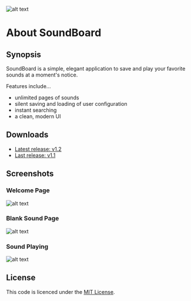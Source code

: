 ﻿![alt text](https://s9.postimg.org/n3e4vsb5b/logo.png "SoundBoard Logo")

# About SoundBoard

## Synopsis

SoundBoard is a simple, elegant application to save and play your favorite sounds at a moment's notice.

Features include...
* unlimited pages of sounds
* silent saving and loading of user configuration
* instant searching
* a clean, modern UI

## Downloads

* [Latest release: v1.2](https://github.com/micahmo/SoundBoard/releases/tag/v1.2)
* [Last release: v1.1](https://github.com/micahmo/SoundBoard/releases/tag/v1.1)


## Screenshots

### Welcome Page
![alt text](https://s9.postimg.org/is55hnwgv/2016_08_12_19_30_17_Sound_Board.png "Welcome Page")

### Blank Sound Page
![alt text](https://s9.postimg.org/nwfw7qybz/2016_08_12_19_31_42_Sound_Board.png "Blank Sound Page")

### Sound Playing
![alt text](https://s9.postimg.org/fyu42ubsv/2016_08_12_19_33_34_Sound_Board.png "Sound Playing")

## License

This code is licenced under the [MIT License](https://opensource.org/licenses/MIT).
